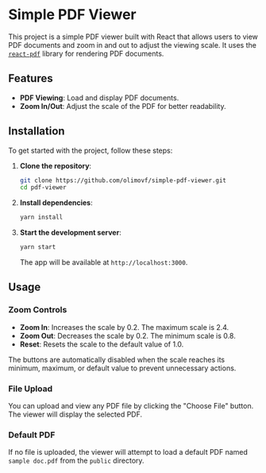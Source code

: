 # Simple PDF Viewer

This project is a simple PDF viewer built with React that allows users to view PDF documents and zoom in and out to adjust the viewing scale. It uses the [`react-pdf`](https://github.com/wojtekmaj/react-pdf) library for rendering PDF documents.

## Features

- **PDF Viewing**: Load and display PDF documents.
- **Zoom In/Out**: Adjust the scale of the PDF for better readability.

## Installation

To get started with the project, follow these steps:

1. **Clone the repository**:

   ```bash
   git clone https://github.com/olimovf/simple-pdf-viewer.git
   cd pdf-viewer
   ```

2. **Install dependencies**:

   ```bash
   yarn install
   ```

3. **Start the development server**:

   ```bash
   yarn start
   ```

   The app will be available at `http://localhost:3000`.

## Usage

### Zoom Controls

- **Zoom In**: Increases the scale by 0.2. The maximum scale is 2.4.
- **Zoom Out**: Decreases the scale by 0.2. The minimum scale is 0.8.
- **Reset**: Resets the scale to the default value of 1.0.

The buttons are automatically disabled when the scale reaches its minimum, maximum, or default value to prevent unnecessary actions.

### File Upload

You can upload and view any PDF file by clicking the "Choose File" button. The viewer will display the selected PDF.

### Default PDF

If no file is uploaded, the viewer will attempt to load a default PDF named `sample doc.pdf` from the `public` directory.
